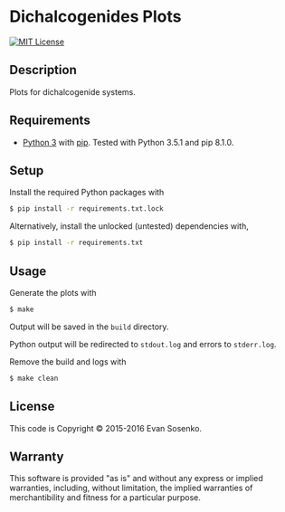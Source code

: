 # Dichalcogenides Plots

[![MIT License](https://img.shields.io/github/license/evansosenko/dichalcogenides-plots.svg)](./LICENSE.txt)

## Description

Plots for dichalcogenide systems.

## Requirements

- [Python 3](http://www.python.org/)
  with [pip](http://www.pip-installer.org/).
  Tested with Python 3.5.1 and pip 8.1.0.

## Setup

Install the required Python packages with

```bash
$ pip install -r requirements.txt.lock
```

Alternatively, install the unlocked (untested) dependencies with,

```bash
$ pip install -r requirements.txt
```

## Usage

Generate the plots with

```bash
$ make
```

Output will be saved in the `build` directory.

Python output will be redirected to `stdout.log`
and errors to `stderr.log`.

Remove the build and logs with

```bash
$ make clean
```

## License

This code is Copyright © 2015-2016 Evan Sosenko.

## Warranty

This software is provided "as is" and without any express or
implied warranties, including, without limitation, the implied
warranties of merchantibility and fitness for a particular
purpose.
